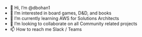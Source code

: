 - 👋 Hi, I’m @dbohan1
- 👀 I’m interested in board games, D&D, and books
- 🌱 I’m currently learning AWS for Solutions Architects
- 💞️ I’m looking to collaborate on all Community related projects
- 📫 How to reach me Slack / Teams

<!---
dbohan1/dbohan1 is a ✨ special ✨ repository because its `README.md` (this file) appears on your GitHub profile.
You can click the Preview link to take a look at your changes.
--->

